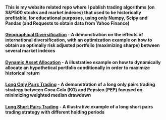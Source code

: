 #### This is my website related repo where I publish trading algorithms (on S&P500 stocks and market indexes) that used to be historically profitable, for educational purposes, using only Numpy, Scipy and Pandas (and Requests to obtain data from Yahoo Finance)

#### [Geographical Diversification](GeographicDiversification.ipynb) - A demonstration on the effects of international diversification, with an optimization example on how to obtain an optimally risk adjusted portfolio (maximizing sharpe) between several market indexes

#### [Dynamic Asset Allocation](DynamicAssetAllocation.ipynb) - A illustrative example on how to dynamically allocate an hypothetical portfolio conditionally in order to maximize historical return

#### [Long Only Pairs Trading](LongOnlyPairsTrading.ipynb) - A demonstration of a long only pairs trading strategy between Coca Cola (KO) and Pepsico (PEP) focused on minimizing weighted median drawdown

#### [Long Short Pairs Trading](LongShortPairsTrading.ipynb) - A illustrative example of a long short pairs trading strategy with different holding periods
